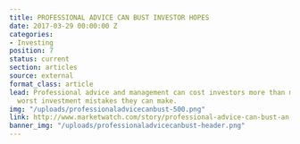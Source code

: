 ```yaml
---
title: PROFESSIONAL ADVICE CAN BUST INVESTOR HOPES
date: 2017-03-29 00:00:00 Z
categories:
- Investing
position: 7
status: current
section: articles
source: external
format_class: article
lead: Professional advice and management can cost investors more than most of the
  worst investment mistakes they can make.
img: "/uploads/professionaladvicecanbust-500.png"
link: http://www.marketwatch.com/story/professional-advice-can-bust-an-investors-savings-heres-how-much-2017-03-03
banner_img: "/uploads/professionaladvicecanbust-header.png"
---
```



